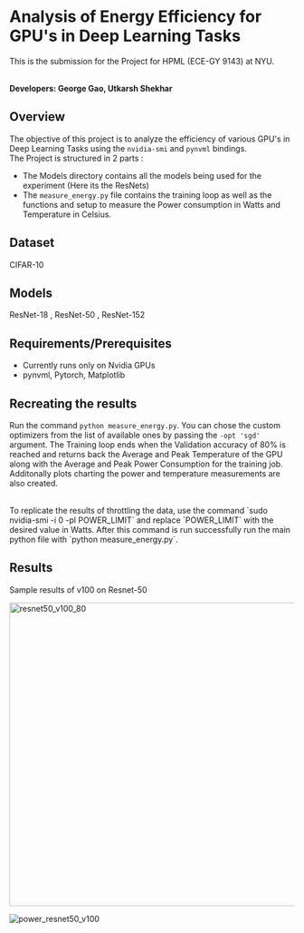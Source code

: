 # Analysis of Energy Efficiency for GPU's in Deep Learning Tasks
This is the submission for the Project for HPML (ECE-GY 9143) at NYU. <br>
<br>

**Developers: George Gao, Utkarsh Shekhar**    

## Overview
The objective of this project is to analyze the efficiency of various GPU's in Deep Learning Tasks using the `nvidia-smi` and `pynvml` bindings. <br>
The Project is structured in 2 parts : 
* The Models directory contains all the models being used for the experiment (Here its the ResNets)
* The `measure_energy.py` file contains the training loop as well as the functions and setup to measure the Power consumption in Watts and Temperature in Celsius.

## Dataset
CIFAR-10

## Models
ResNet-18 , 
ResNet-50 , 
ResNet-152 

## Requirements/Prerequisites
* Currently runs only on Nvidia GPUs
* pynvml, Pytorch, Matplotlib

## Recreating the results
Run the command `python measure_energy.py`. You can chose the custom optimizers from the list of available ones by passing the `-opt 'sgd'` argument.
The Training loop ends when the Validation accuracy of 80% is reached and returns back the Average and Peak Temperature of the GPU along with the Average and Peak Power Consumption for the training job. Additonally plots charting the power and temperature measurements are also created.

<br>
To replicate the results of throttling the data, use the command `sudo nvidia-smi -i 0 -pl POWER_LIMIT` and replace `POWER_LIMIT` with the desired value in Watts. After this command is run successfully run the main python file with `python measure_energy.py`.

## Results 
Sample results of v100 on Resnet-50

<img width="535" alt="resnet50_v100_80" src="https://user-images.githubusercontent.com/14841193/208510703-f4fd7c00-e285-404a-8453-b4f59bed3742.png">

![power_resnet50_v100](https://user-images.githubusercontent.com/14841193/208510868-2e2482e2-1bb7-4384-8f0c-7cccfa904c18.png)
